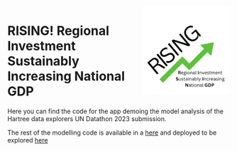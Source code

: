 <img align="right" width="200" height="200" src="rising_logo.png">

# RISING! Regional Investment Sustainably Increasing National GDP

Here you can find the code for the app demoing the model analysis of the Hartree data explorers UN Datathon 2023 submission. 

The rest of the modelling code is available in a [here](https://github.com/rduke15/HDE_UN_Datathon_23) and deployed to be explored [here](https://hde-un-datathonapp.streamlit.app/)
